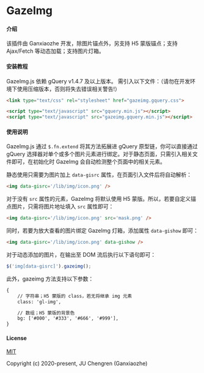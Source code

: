 # GazeImg

#### 介绍

该插件由 Ganxiaozhe 开发，除图片锚点外，另支持 H5 蒙版锚点；支持 Ajax/Fetch 等动态加载；支持图片灯箱。


#### 安装教程

GazeImg.js 依赖 gQuery v1.4.7 及以上版本。
需引入以下文件：（请勿在开发环境下使用压缩版本，否则将失去错误相关警告!）
```html
<link type="text/css" rel="stylesheet" href="gazeimg.gquery.css">

<script type="text/javascript" src="gquery.min.js"></script>
<script type="text/javascript" src="gazeimg.gquery.min.js"></script>
```

#### 使用说明

GazeImg.js 通过 `$.fn.extend` 将其方法拓展进 gQuery 原型链，你可以直接通过 gQuery 选择器对单个或多个图片元素进行绑定。对于静态页面，只需引入相关文件即可，在初始化时 GazeImg 会自动检测整个页面中的相关元素。

静态使用只需要为图片加上 `data-gisrc` 属性，在页面引入文件后将自动解析：
```html
<img data-gisrc='/lib/img/icon.png' />
```

对于没有 `src` 属性的元素，GazeImg 将默认使用 H5 蒙版。所以，若要自定义锚点图片，只需将图片地址填入 `src` 属性即可：
```html
<img data-gisrc='/lib/img/icon.png' src='mask.png' />
```

同时，若要为放大查看的图片绑定 GazeImg 灯箱，添加属性 `data-gishow` 即可：
```html
<img data-gisrc='/lib/img/icon.png' data-gishow />
```

对于动态添加的图片，在输出至 DOM 流后执行以下语句即可：
```javascript
$('img[data-gisrc]').gazeimg();
```

此外，gazeimg 方法支持以下参数：
```html
{
    // 字符串；H5 蒙版的 class，若无将继承 img 元素
    class: 'gl-img',

    // 数组；H5 蒙版的背景色
    bg: ['#000', '#333', '#666', '#999'],
}
```


#### License

[MIT](https://opensource.org/licenses/MIT)

Copyright (c) 2020-present, JU Chengren (Ganxiaozhe)
